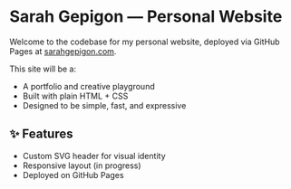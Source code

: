 # Sarah Gepigon — Personal Website

Welcome to the codebase for my personal website, deployed via GitHub Pages at [sarahgepigon.com](https://www.sarahgepigon.com).

This site will be a:
- A portfolio and creative playground
- Built with plain HTML + CSS
- Designed to be simple, fast, and expressive

## ✨ Features
- Custom SVG header for visual identity
- Responsive layout (in progress)
- Deployed on GitHub Pages 